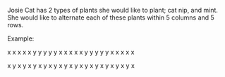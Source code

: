 Josie Cat has 2 types of plants she would like to plant; cat nip, and mint. She would like to alternate each of these plants within 5 columns and 5 rows. 

Example: 

x x x x x
y y y y y
x x x x x
y y y y y 
x x x x x


x y x y x
y x y x y
x y x y x
y x y x y
x y x y x
